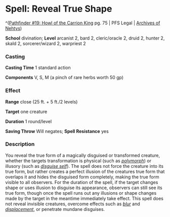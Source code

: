 # Spell: Reveal True Shape

^([Pathfinder #19: Howl of the Carrion King][ss-reveal-true-shape] pg. 75 | PFS Legal | [Archives of Nehtys][sn-reveal-true-shape])

**School** divination; **Level** arcanist 2, bard 2, cleric/oracle 2, druid 2, hunter 2, skald 2, sorcerer/wizard 2, warpriest 2

### Casting

**Casting Time** 1 standard action  

**Components** V, S, M (a pinch of rare herbs worth 50 gp)

### Effect

**Range** close (25 ft. + 5 ft./2 levels)  

**Target** one creature  

**Duration** 1 round/level  

**Saving Throw** Will negates; **Spell Resistance** yes

### Description

You reveal the true form of a magically disguised or transformed creature, whether the targets transformation is physical (such as _[polymorph]_) or illusory (such as _[disguise self]_). The spell does not force the creature into its true form, but rather creates a perfect illusion of the creatures true form that overlaps it and hides the disguised form completely, making the true form visible to all observers. For the duration of the spell, if the target changes shape or uses illusion to disguise its appearance, observers can still see its true form, though once the spell runs out any illusions or shape changes made by the target in the meantime immediately take effect. This spell does not reveal invisible creatures, overcome effects such as _[blur]_ and _[displacement]_, or penetrate mundane disguises.

[ss-reveal-true-shape]: http://paizo.com/pathfinder/advent
[sn-reveal-true-shape]: http://www.archivesofnethys.com/SpellDisplay.aspx?ItemName=Reveal%20True%20Shape
[displacement]: http://www.archivesofnethys.com/SpellDisplay.aspx?ItemName=displacement
[blur]: http://www.archivesofnethys.com/SpellDisplay.aspx?ItemName=blur
[disguise self]: http://www.archivesofnethys.com/SpellDisplay.aspx?ItemName=disguise%20self
[polymorph]: http://www.archivesofnethys.com/SpellDisplay.aspx?ItemName=polymorph